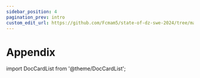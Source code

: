 ```yaml
---
sidebar_position: 4
pagination_prev: intro
custom_edit_url: https://github.com/Fcmam5/state-of-dz-swe-2024/tree/master/website/docs/appendix/index.md
---
```


# Appendix

import DocCardList from '@theme/DocCardList';

<DocCardList />
